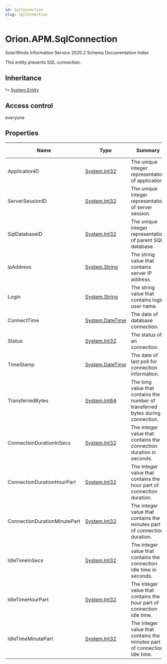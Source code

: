 ```yaml
---
id: SqlConnection
slug: SqlConnection
---
```


# Orion.APM.SqlConnection

SolarWinds Information Service 2020.2 Schema Documentation Index

This entity presents SQL connection.

## Inheritance

↳ [System.Entity](./../System/Entity)

## Access control

everyone

## Properties

| Name | Type | Summary | Access Control |
| ------ | ------ | ------ | ------ |
| ApplicationID | [System.Int32](https://docs.microsoft.com/en-us/dotnet/api/system.int32) | The unique integer representation of application. | everyone |
| ServerSessionID | [System.Int32](https://docs.microsoft.com/en-us/dotnet/api/system.int32) | The unique integer representation of server session. | everyone |
| SqlDatabaseID | [System.Int32](https://docs.microsoft.com/en-us/dotnet/api/system.int32) | The unique integer representation of parent SQL database. | everyone |
| IpAddress | [System.String](https://docs.microsoft.com/en-us/dotnet/api/system.string) | The string value that contains server IP address. | everyone |
| Login | [System.String](https://docs.microsoft.com/en-us/dotnet/api/system.string) | The string value that contains login user name. | everyone |
| ConnectTime | [System.DateTime](https://docs.microsoft.com/en-us/dotnet/api/system.datetime) | The date of database connection. | everyone |
| Status | [System.Int32](https://docs.microsoft.com/en-us/dotnet/api/system.int32) | The status of an connection. | everyone |
| TimeStamp | [System.DateTime](https://docs.microsoft.com/en-us/dotnet/api/system.datetime) | The date of last poll for connection information. | everyone |
| TransferredBytes | [System.Int64](https://docs.microsoft.com/en-us/dotnet/api/system.int64) | The long value that contains the number of transferred bytes during connection. | everyone |
| ConnectionDurationInSecs | [System.Int32](https://docs.microsoft.com/en-us/dotnet/api/system.int32) | The integer value that contains the connection duration in seconds. | everyone |
| ConnectionDurationHourPart | [System.Int32](https://docs.microsoft.com/en-us/dotnet/api/system.int32) | The integer value that contains the hour part of connection duration. | everyone |
| ConnectionDurationMinutePart | [System.Int32](https://docs.microsoft.com/en-us/dotnet/api/system.int32) | The integer value that contains the minutes part of connection duration. | everyone |
| IdleTimeInSecs | [System.Int32](https://docs.microsoft.com/en-us/dotnet/api/system.int32) | The integer value that contains the connection idle time in seconds. | everyone |
| IdleTimeHourPart | [System.Int32](https://docs.microsoft.com/en-us/dotnet/api/system.int32) | The integer value that contains the hour part of connection idle time. | everyone |
| IdleTimeMinutePart | [System.Int32](https://docs.microsoft.com/en-us/dotnet/api/system.int32) | The integer value that contains the minutes part of connection idle time. | everyone |

